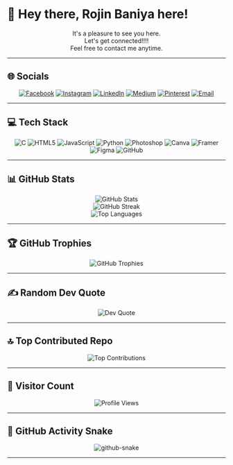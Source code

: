 # 👋 Hey there, Rojin Baniya here!

<p align="center">
It's a pleasure to see you here.<br>
Let's get connected!!!!<br>
Feel free to contact me anytime. 
  
</p>

---

## 🌐 Socials

<p align="center">
  <a href="https://www.facebook.com/rojin.baniya.2025"><img src="https://img.shields.io/badge/Facebook-1877F2?logo=facebook&logoColor=white" alt="Facebook"/></a>
  <a href="https://instagram.com/baniyaneezor"><img src="https://img.shields.io/badge/Instagram-%23E4405F.svg?logo=Instagram&logoColor=white" alt="Instagram"/></a>
  <a href="https://linkedin.com/in/rojinbaniya"><img src="https://img.shields.io/badge/LinkedIn-%230077B5.svg?logo=linkedin&logoColor=white" alt="LinkedIn"/></a>
  <a href="https://medium.com/@rozeenbaniya"><img src="https://img.shields.io/badge/Medium-12100E?logo=medium&logoColor=white" alt="Medium"/></a>
  <a href="https://pinterest.com/rojinbaniya"><img src="https://img.shields.io/badge/Pinterest-%23E60023.svg?logo=Pinterest&logoColor=white" alt="Pinterest"/></a>
  <a href="mailto:rozeenbaniya@gmail.com"><img src="https://img.shields.io/badge/Email-D14836?logo=gmail&logoColor=white" alt="Email"/></a>
</p>

---

## 💻 Tech Stack

<p align="center">
  <img src="https://img.shields.io/badge/c-%2300599C.svg?style=flat&logo=c&logoColor=white" alt="C"/>
  <img src="https://img.shields.io/badge/html5-%23E34F26.svg?style=flat&logo=html5&logoColor=white" alt="HTML5"/>
  <img src="https://img.shields.io/badge/javascript-%23323330.svg?style=flat&logo=javascript&logoColor=%23F7DF1E" alt="JavaScript"/>
  <img src="https://img.shields.io/badge/python-3670A0?style=flat&logo=python&logoColor=ffdd54" alt="Python"/>
  <img src="https://img.shields.io/badge/adobe%20photoshop-%2331A8FF.svg?style=flat&logo=adobe%20photoshop&logoColor=white" alt="Photoshop"/>
  <img src="https://img.shields.io/badge/Canva-%2300C4CC.svg?style=flat&logo=Canva&logoColor=white" alt="Canva"/>
  <img src="https://img.shields.io/badge/Framer-black?style=flat&logo=framer&logoColor=blue" alt="Framer"/>
  <img src="https://img.shields.io/badge/figma-%23F24E1E.svg?style=flat&logo=figma&logoColor=white" alt="Figma"/>
  <img src="https://img.shields.io/badge/github-%23121011.svg?style=flat&logo=github&logoColor=white" alt="GitHub"/>
</p>

---

## 📊 GitHub Stats

<p align="center">
  <img src="https://github-readme-stats.vercel.app/api?username=Rozeen-Baniya&theme=dark&hide_border=false&include_all_commits=false&count_private=false" alt="GitHub Stats"/><br/>
  <img src="https://nirzak-streak-stats.vercel.app/?user=Rozeen-Baniya&theme=dark&hide_border=false" alt="GitHub Streak"/><br/>
  <img src="https://github-readme-stats.vercel.app/api/top-langs/?username=Rozeen-Baniya&theme=dark&hide_border=false&include_all_commits=false&count_private=false&layout=compact" alt="Top Languages"/>
</p>

---

## 🏆 GitHub Trophies

<p align="center">
  <img src="https://github-profile-trophy.vercel.app/?username=Rozeen-Baniya&theme=onedark&no-frame=false&no-bg=false&margin-w=4" alt="GitHub Trophies"/>
</p>

---

## ✍️ Random Dev Quote

<p align="center">
  <img src="https://quotes-github-readme.vercel.app/api?type=horizontal&theme=gruvbox" alt="Dev Quote"/>
</p>

---

## 🔝 Top Contributed Repo

<p align="center">
  <img src="https://github-contributor-stats.vercel.app/api?username=Rozeen-Baniya&limit=5&theme=dark&combine_all_yearly_contributions=true" alt="Top Contributions"/>
</p>

---

## 👀 Visitor Count

<p align="center">
  <img src="https://komarev.com/ghpvc/?username=Rozeen-Baniya&color=blueviolet" alt="Profile Views"/>
</p>

---

## 🐍 GitHub Activity Snake

<p align="center">
  <picture>
    <source media="(prefers-color-scheme: dark)" srcset="https://raw.githubusercontent.com/tobiasmeyhoefer/tobiasmeyhoefer/output/github-snake-dark.svg" />
    <source media="(prefers-color-scheme: light)" srcset="https://raw.githubusercontent.com/tobiasmeyhoefer/tobiasmeyhoefer/output/github-snake.svg" />
    <img alt="github-snake" src="https://raw.githubusercontent.com/tobiasmeyhoefer/tobiasmeyhoefer/output/github-snake.svg" />
  </picture>
</p>

---
